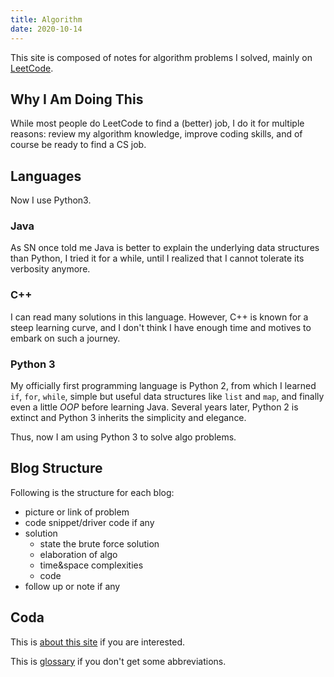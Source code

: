 ```yaml
---
title: Algorithm
date: 2020-10-14
---
```


This site is composed of notes for algorithm problems I solved, mainly on [LeetCode](https://leetcode.com).

## Why I Am Doing This

While most people do LeetCode to find a (better) job, I do it for multiple reasons: review my algorithm knowledge, improve coding skills, and of course be ready to find a CS job.

## Languages

Now I use Python3.

### Java

As SN once told me Java is better to explain the underlying data structures than Python, I tried it for a while, until I realized that I cannot tolerate its verbosity anymore.

### C++

I can read many solutions in this language. However, C++ is known for a steep learning curve, and I don't think I have enough time and motives to embark on such a journey.

### Python 3

My officially first programming language is Python 2, from which I learned `if`, `for`, `while`, simple but useful data structures like `list` and `map`, and finally even a little _OOP_ before learning Java. Several years later, Python 2 is extinct and Python 3 inherits the simplicity and elegance.

Thus, now I am using Python 3 to solve algo problems.

<!-- [EPI in Python](https://www.amazon.com/Elements-Programming-Interviews-Python-Insiders/dp/1537713949). -->

## Blog Structure

Following is the structure for each blog:

- picture or link of problem
- code snippet/driver code if any
- solution
  - state the brute force solution
  - elaboration of algo
  - time&space complexities
  - code
- follow up or note if any

## Coda

This is [about this site](/blog/about_algo) if you are interested.

This is [glossary](/blog/glossary) if you don't get some abbreviations.
